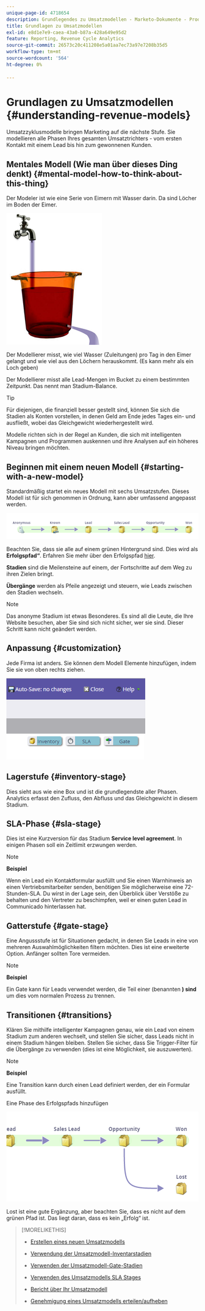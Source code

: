 ```yaml
---
unique-page-id: 4718654
description: Grundlegendes zu Umsatzmodellen - Marketo-Dokumente - Produktdokumentation
title: Grundlagen zu Umsatzmodellen
exl-id: e8d1e7e9-caea-43a0-b87a-428a649e95d2
feature: Reporting, Revenue Cycle Analytics
source-git-commit: 26573c20c411208e5a01aa7ec73a97e7208b35d5
workflow-type: tm+mt
source-wordcount: '564'
ht-degree: 0%

---
```


# Grundlagen zu Umsatzmodellen {#understanding-revenue-models}

Umsatzzyklusmodelle bringen Marketing auf die nächste Stufe. Sie modellieren alle Phasen Ihres gesamten Umsatztrichters - vom ersten Kontakt mit einem Lead bis hin zum gewonnenen Kunden.

## Mentales Modell (Wie man über dieses Ding denkt) {#mental-model-how-to-think-about-this-thing}

Der Modeler ist wie eine Serie von Eimern mit Wasser darin. Da sind Löcher im Boden der Eimer.

![](assets/image2015-6-12-10-3a14-3a4.png)

Der Modellierer misst, wie viel Wasser (Zuleitungen) pro Tag in den Eimer gelangt und wie viel aus den Löchern herauskommt. (Es kann mehr als ein Loch geben)

Der Modellierer misst alle Lead-Mengen im Bucket zu einem bestimmten Zeitpunkt. Das nennt man Stadium-Balance.

>[!TIP]
>
>Für diejenigen, die finanziell besser gestellt sind, können Sie sich die Stadien als Konten vorstellen, in denen Geld am Ende jedes Tages ein- und ausfließt, wobei das Gleichgewicht wiederhergestellt wird.

Modelle richten sich in der Regel an Kunden, die sich mit intelligenten Kampagnen und Programmen auskennen und ihre Analysen auf ein höheres Niveau bringen möchten.

## Beginnen mit einem neuen Modell {#starting-with-a-new-model}

Standardmäßig startet ein neues Modell mit sechs Umsatzstufen. Dieses Modell ist für sich genommen in Ordnung, kann aber umfassend angepasst werden.

![](assets/image2015-6-12-9-3a43-3a11.png)

Beachten Sie, dass sie alle auf einem grünen Hintergrund sind. Dies wird als **Erfolgspfad“**. Erfahren Sie mehr über den Erfolgspfad [hier](/help/marketo/product-docs/reporting/revenue-cycle-analytics/revenue-cycle-models/understanding-revenue-model-success-path.md).

**Stadien** sind die Meilensteine auf einem, der Fortschritte auf dem Weg zu ihren Zielen bringt.

**Übergänge** werden als Pfeile angezeigt und steuern, wie Leads zwischen den Stadien wechseln.

>[!NOTE]
>
>Das anonyme Stadium ist etwas Besonderes. Es sind all die Leute, die Ihre Website besuchen, aber Sie sind sich nicht sicher, wer sie sind. Dieser Schritt kann nicht geändert werden.

## Anpassung {#customization}

Jede Firma ist anders. Sie können dem Modell Elemente hinzufügen, indem Sie sie von oben rechts ziehen.

![](assets/image2015-6-12-9-3a45-3a36.png)

## Lagerstufe {#inventory-stage}

Dies sieht aus wie eine Box und ist die grundlegendste aller Phasen. Analytics erfasst den Zufluss, den Abfluss und das Gleichgewicht in diesem Stadium.

## SLA-Phase {#sla-stage}

Dies ist eine Kurzversion für das Stadium **Service level agreement**. In einigen Phasen soll ein Zeitlimit erzwungen werden.

>[!NOTE]
>
>**Beispiel**
>
>Wenn ein Lead ein Kontaktformular ausfüllt und Sie einen Warnhinweis an einen Vertriebsmitarbeiter senden, benötigen Sie möglicherweise eine 72-Stunden-SLA. Du wirst in der Lage sein, den Überblick über Verstöße zu behalten und den Vertreter zu beschimpfen, weil er einen guten Lead in Communicado hinterlassen hat.

## Gatterstufe {#gate-stage}

Eine Angussstufe ist für Situationen gedacht, in denen Sie Leads in eine von mehreren Auswahlmöglichkeiten filtern möchten. Dies ist eine erweiterte Option. Anfänger sollten Tore vermeiden.

>[!NOTE]
>
>**Beispiel**
>
>Ein Gate kann für Leads verwendet werden, die Teil einer (benannten **) sind** um dies vom normalen Prozess zu trennen.

## Transitionen {#transitions}

Klären Sie mithilfe intelligenter Kampagnen genau, wie ein Lead von einem Stadium zum anderen wechselt, und stellen Sie sicher, dass Leads nicht in einem Stadium hängen bleiben. Stellen Sie sicher, dass Sie Trigger-Filter für die Übergänge zu verwenden (dies ist eine Möglichkeit, sie auszuwerten).

>[!NOTE]
>
>**Beispiel**
>
>Eine Transition kann durch einen Lead definiert werden, der ein Formular ausfüllt.

Eine Phase des Erfolgspfads hinzufügen

![](assets/image2015-6-12-10-3a10-3a26.png)

Lost ist eine gute Ergänzung, aber beachten Sie, dass es nicht auf dem grünen Pfad ist. Das liegt daran, dass es kein „Erfolg“ ist.

>[!MORELIKETHIS]
>
>* [Erstellen eines neuen Umsatzmodells](/help/marketo/product-docs/reporting/revenue-cycle-analytics/revenue-cycle-models/create-a-new-revenue-model.md)
>
>* [Verwendung der Umsatzmodell-Inventarstadien](/help/marketo/product-docs/reporting/revenue-cycle-analytics/revenue-cycle-models/using-revenue-model-inventory-stages.md)
>
>* [Verwenden der Umsatzmodell-Gate-Stadien](/help/marketo/product-docs/reporting/revenue-cycle-analytics/revenue-cycle-models/using-revenue-model-gate-stages.md)
>
>* [Verwenden des Umsatzmodells SLA Stages](/help/marketo/product-docs/reporting/revenue-cycle-analytics/revenue-cycle-models/using-revenue-model-sla-stages.md)
>
>* [Bericht über Ihr Umsatzmodell](/help/marketo/product-docs/reporting/revenue-cycle-analytics/revenue-cycle-models/report-on-your-revenue-model.md)
>
>* [Genehmigung eines Umsatzmodells erteilen/aufheben](/help/marketo/product-docs/reporting/revenue-cycle-analytics/revenue-cycle-models/approve-unapprove-a-revenue-model.md)
